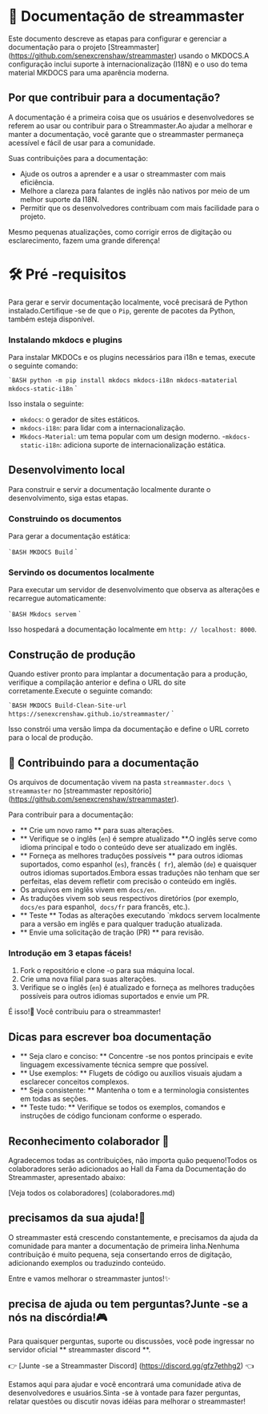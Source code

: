 # 📘 Documentação de streammaster

Este documento descreve as etapas para configurar e gerenciar a documentação para o projeto [Streammaster] (https://github.com/senexcrenshaw/streammaster) usando o MKDOCS.A configuração inclui suporte à internacionalização (I18N) e o uso do tema material MKDOCS para uma aparência moderna.

## Por que contribuir para a documentação?

A documentação é a primeira coisa que os usuários e desenvolvedores se referem ao usar ou contribuir para o Streammaster.Ao ajudar a melhorar e manter a documentação, você garante que o streammaster permaneça acessível e fácil de usar para a comunidade.

Suas contribuições para a documentação:
- Ajude os outros a aprender e a usar o streammaster com mais eficiência.
- Melhore a clareza para falantes de inglês não nativos por meio de um melhor suporte da I18N.
- Permitir que os desenvolvedores contribuam com mais facilidade para o projeto.

Mesmo pequenas atualizações, como corrigir erros de digitação ou esclarecimento, fazem uma grande diferença!

# 🛠 Pré -requisitos

Para gerar e servir documentação localmente, você precisará de Python instalado.Certifique -se de que o `Pip`, gerente de pacotes da Python, também esteja disponível.

### Instalando mkdocs e plugins

Para instalar MKDOCs e os plugins necessários para i18n e temas, execute o seguinte comando:

`` `BASH
python -m pip install mkdocs mkdocs-i18n mkdocs-mataterial mkdocs-static-i18n
`` `

Isso instala o seguinte:

- `mkdocs`: o gerador de sites estáticos.
- `mkdocs-i18n`: para lidar com a internacionalização.
- `Mkdocs-Material`: um tema popular com um design moderno.
-`mkdocs-static-i18n`: adiciona suporte de internacionalização estática.

## Desenvolvimento local

Para construir e servir a documentação localmente durante o desenvolvimento, siga estas etapas.

### Construindo os documentos

Para gerar a documentação estática:

`` `BASH
MKDOCS Build
`` `

### Servindo os documentos localmente

Para executar um servidor de desenvolvimento que observa as alterações e recarregue automaticamente:

`` `BASH
Mkdocs servem
`` `

Isso hospedará a documentação localmente em `http: // localhost: 8000`.

## Construção de produção

Quando estiver pronto para implantar a documentação para a produção, verifique a compilação anterior e defina o URL do site corretamente.Execute o seguinte comando:

`` `BASH
MKDOCS Build-Clean-Site-url https://senexcrenshaw.github.io/streammaster/
`` `

Isso constrói uma versão limpa da documentação e define o URL correto para o local de produção.

## 📝 Contribuindo para a documentação

Os arquivos de documentação vivem na pasta `streammaster.docs \ streammaster` no [streammaster repositório] (https://github.com/senexcrenshaw/streammaster).

Para contribuir para a documentação:

- ** Crie um novo ramo ** para suas alterações.
- ** Verifique se o inglês (`en`) é sempre atualizado **.O inglês serve como idioma principal e todo o conteúdo deve ser atualizado em inglês.
- ** Forneça as melhores traduções possíveis ** para outros idiomas suportados, como espanhol (`es`), francês (` fr`), alemão (`de`) e quaisquer outros idiomas suportados.Embora essas traduções não tenham que ser perfeitas, elas devem refletir com precisão o conteúdo em inglês.
- Os arquivos em inglês vivem em `docs/en`.
- As traduções vivem sob seus respectivos diretórios (por exemplo, `docs/es` para espanhol,` docs/fr` para francês, etc.).
- ** Teste ** Todas as alterações executando `mkdocs servem localmente para a versão em inglês e para qualquer tradução atualizada.
- ** Envie uma solicitação de tração (PR) ** para revisão.

### Introdução em 3 etapas fáceis!

1. Fork o repositório e clone -o para sua máquina local.
2. Crie uma nova filial para suas alterações.
3. Verifique se o inglês (`en`) é atualizado e forneça as melhores traduções possíveis para outros idiomas suportados e envie um PR.

É isso!🎉 Você contribuiu para o streammaster!

## Dicas para escrever boa documentação

- ** Seja claro e conciso: ** Concentre -se nos pontos principais e evite linguagem excessivamente técnica sempre que possível.
- ** Use exemplos: ** Flugets de código ou auxílios visuais ajudam a esclarecer conceitos complexos.
- ** Seja consistente: ** Mantenha o tom e a terminologia consistentes em todas as seções.
- ** Teste tudo: ** Verifique se todos os exemplos, comandos e instruções de código funcionam conforme o esperado.

## Reconhecimento colaborador 🌟

Agradecemos todas as contribuições, não importa quão pequeno!Todos os colaboradores serão adicionados ao Hall da Fama da Documentação do Streammaster, apresentado abaixo:

[Veja todos os colaboradores] (colaboradores.md)

## precisamos da sua ajuda!🤝

O streammaster está crescendo constantemente, e precisamos da ajuda da comunidade para manter a documentação de primeira linha.Nenhuma contribuição é muito pequena, seja consertando erros de digitação, adicionando exemplos ou traduzindo conteúdo.

Entre e vamos melhorar o streammaster juntos!✨

## precisa de ajuda ou tem perguntas?Junte -se a nós na discórdia!🎮

Para quaisquer perguntas, suporte ou discussões, você pode ingressar no servidor oficial ** streammaster discord **.

👉 [Junte -se a Streammaster Discord] (https://discord.gg/gfz7ethhg2) 👈

Estamos aqui para ajudar e você encontrará uma comunidade ativa de desenvolvedores e usuários.Sinta -se à vontade para fazer perguntas, relatar questões ou discutir novas idéias para melhorar o streammaster!